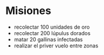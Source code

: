 # Misiones

- recolectar 100 unidades de oro
- recolectar 200 lúpulus dorados
- matar 20 gallinas infectadas
- realizar el priver vuelo entre zonas
